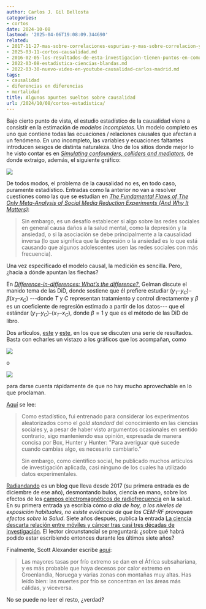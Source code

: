 ```yaml
---
author: Carlos J. Gil Bellosta
categories:
- cortos
date: 2024-10-08
lastmod: '2025-04-06T19:08:09.344690'
related:
- 2017-11-27-mas-sobre-correlaciones-espurias-y-mas-sobre-correlacion-y-causalidad.md
- 2025-03-11-cortos-causalidad.md
- 2016-02-05-los-resultados-de-esta-investigacion-tienen-puntos-en-comun-con-la-metodologia-cientifica-aunque-en-ningun-momento-tendran-la-misma-validez-ni-tampoco-es-su-intencion-que-la-tenga.md
- 2022-03-08-estadistica-ciencias-blandas.md
- 2022-03-30-nuevo-video-en-youtube-causalidad-carlos-madrid.md
tags:
- causalidad
- diferencias en diferencias
- mortalidad
title: Algunos apuntes sueltos sobre causalidad
url: /2024/10/08/cortos-estadistica/
---
```


Bajo cierto punto de vista, el estudio estadístico de la causalidad viene a consistir en la estimación de _modelos incompletos_. Un modelo completo es uno que contiene todas las ecuaciones / relaciones causales que afectan a un fenómeno. En uno incompleto, las variables y ecuaciones faltantes introducen sesgos de distinta naturaleza. Uno de los sitios donde mejor lo he visto contar es en [_Simulating confounders, colliders and mediators_](http://freerangestats.info/blog/2023/06/04/causality-sims.html), de donde extraigo, además, el siguiente gráfico:

![](/wp-uploads/2024/causalidad-free-range-statistics.png#center)


De todos modos, el problema de la causalidad no es, en todo caso, puramente estadístico. Entradas como la anterior no van a resolver cuestiones como las que se estudian en [_The Fundamental Flaws of The Only Meta-Analysis of Social Media Reduction Experiments (And Why It Matters)_](https://www.afterbabel.com/p/the-case-for-causality-part-1):

> Sin embargo, es un desafío establecer si algo sobre las redes sociales en general causa daños a la salud mental, como la depresión y la ansiedad, o si la asociación se debe principalmente a la causalidad inversa (lo que significa que la depresión o la ansiedad es lo que está causando que algunos adolescentes usen las redes sociales con más frecuencia).

Una vez especificado el modelo causal, la medición es sencilla. Pero, ¿hacia a dónde apuntan las flechas?

En [_Difference-in-differences: What’s the difference?_](https://statmodeling.stat.columbia.edu/2023/10/11/difference-in-differences-whats-the-difference/), Gelman discute el manido tema de las DiD, donde sostiene que él prefiere estudiar $(y_T – y_C) – \beta(x_T – x_C)$ ---donde $T$ y $C$ representan tratamiento y control directamente y $\beta$ es un coeficiente de regresión estimado a partir de los datos--- que el estándar
$(y_T – y_C) – (x_T – x_C)$, donde $\beta = 1$ y que es el método de las DiD de libro.

Dos artículos,
[este](https://nadaesgratis.es/david-cuberes/el-impacto-de-los-caballos-en-las-naciones-nativo-americanas) y
[este](https://statmodeling.stat.columbia.edu/2024/03/28/banning-the-use-of-common-sense-in-data-analysis-increases-cases-of-research-failure-evidence-from-sweden/), en los que se discuten una serie de resultados. Basta con echarles un vistazo a los gráficos que los acompañan, como

![](/wp-uploads/2024/causalidad_202410-01.png#center)

o

![](/wp-uploads/2024/causalidad_202410-02.jpg#center)

para darse cuenta rápidamente de que no hay mucho aprovechable en lo que proclaman.

[Aquí](https://statmodeling.stat.columbia.edu/2023/11/07/experimental-reasoning-in-social-science/) se lee:

> Como estadístico, fui entrenado para considerar los experimentos aleatorizados como el _gold standard_ del conocimiento en las ciencias sociales y, a pesar de haber visto argumentos ocasionales en sentido contrario, sigo manteniendo esa opinión, expresada de manera concisa por Box, Hunter y Hunter: "Para averiguar qué sucede cuando cambias algo, es necesario cambiarlo."
>
> Sin embargo, como científico social, he publicado muchos artículos de investigación aplicada, casi ninguno de los cuales ha utilizado datos experimentales.

[Radiandando](https://radiandando.es/)
es un blog que lleva desde 2017 (su primera entrada es de diciembre de ese año), desmontando bulos, ciencia en mano, sobre los efectos de los
[campos electromagnéticos de radiofrecuencia](https://radiandando.es/2017/12/21/cem-rf-de-que-estamos-hablando-mosquitos-piedras-o-bloques-de-granito/)
en la salud. En su primera entrada ya escribía cómo _a día de hoy, a los niveles de exposición habituales, no existe evidencia de que los CEM-RF provoquen efectos sobre la Salud_. Siete años después, publica la entrada
[La ciencia descarta relación entre móviles y cáncer tras casi tres décadas de investigación](https://radiandando.es/2024/09/03/la-ciencia-descarta-relacion-entre-moviles-y-cancer-tras-casi-tres-decadas-de-investigacion/).
El lector circunstancial se preguntará: ¿sobre qué habrá podido estar escribiendo entonces durante los últimos siete años?

Finalmente, Scott Alexander escribe [aquí](https://www.astralcodexten.com/p/chilling-effects):

> Las mayores tasas por frío extremo se dan en el África subsahariana, y es más probable que haya decesos por calor extremo en Groenlandia, Noruega y varias zonas con montañas muy altas. Has leído bien: las muertes por frío se concentran en las áreas más cálidas, y viceversa.

No se puede no leer el resto, ¿verdad?

